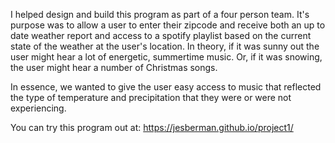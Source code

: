 I helped design and build this program as part of a four person team.  It's purpose was to allow a user to enter their zipcode and receive both an up to date weather report and access to a spotify playlist based on the current state of the weather at the user's location.  In theory, if it was sunny out the user might hear a lot of energetic, summertime music.  Or, if it was snowing, the user might hear a number of Christmas songs.

In essence, we wanted to give the user easy access to music that reflected the type of temperature and precipitation that they were or were not experiencing.


You can try this program out at:
https://jesberman.github.io/project1/